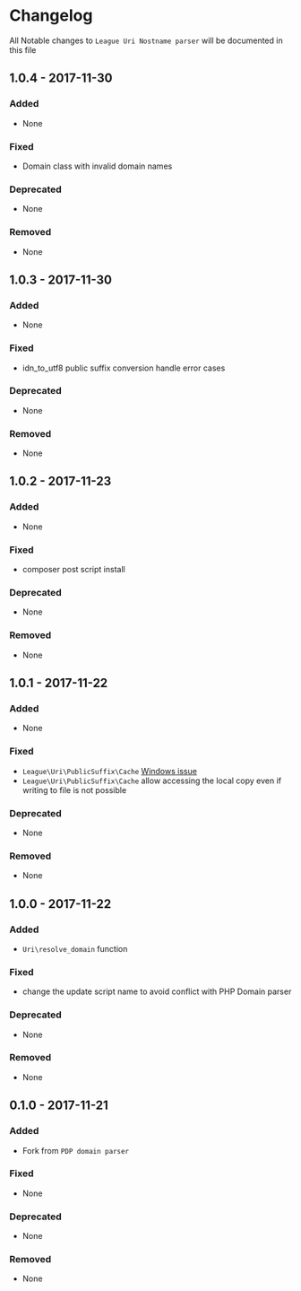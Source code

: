 # Changelog

All Notable changes to `League Uri Nostname parser` will be documented in this file

## 1.0.4 - 2017-11-30

### Added

- None

### Fixed

- Domain class with invalid domain names

### Deprecated

- None

### Removed

- None

## 1.0.3 - 2017-11-30

### Added

- None

### Fixed

- idn_to_utf8 public suffix conversion handle error cases

### Deprecated

- None

### Removed

- None

## 1.0.2 - 2017-11-23

### Added

- None

### Fixed

- composer post script install

### Deprecated

- None

### Removed

- None

## 1.0.1 - 2017-11-22

### Added

- None

### Fixed

- `League\Uri\PublicSuffix\Cache` [Windows issue](https://github.com/thephpleague/uri-hostname-parser/issues/1)
- `League\Uri\PublicSuffix\Cache` allow accessing the local copy even if writing to file is not possible

### Deprecated

- None

### Removed

- None

## 1.0.0 - 2017-11-22

### Added

- `Uri\resolve_domain` function

### Fixed

- change the update script name to avoid conflict with PHP Domain parser

### Deprecated

- None

### Removed

- None

## 0.1.0 - 2017-11-21

### Added

- Fork from `PDP domain parser`

### Fixed

- None

### Deprecated

- None

### Removed

- None
